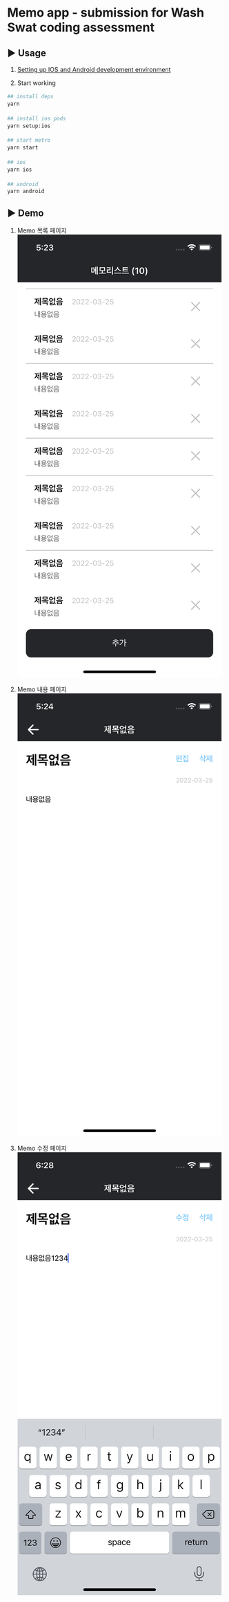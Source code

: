 # Memo app - submission for Wash Swat coding assessment

## ▶️ Usage

1. [Setting up IOS and Android development environment](https://reactnative.dev/docs/environment-setup)

2. Start working

```bash
## install deps
yarn

## install ios pods
yarn setup:ios

## start metro
yarn start

## ios
yarn ios

## android
yarn android

```

## ▶️ Demo

1. Memo 목록 페이지
   ![목록 페이지](./readme_assets/1.png?raw=true '목록 페이지')

2. Memo 내용 페이지
   ![Memo 내용 페이지](./readme_assets/2.png?raw=true '내용 페이지')

3. Memo 수정 페이지
   ![Memo 수정 페이지](./readme_assets/3.png?raw=true '수정 페이지')
